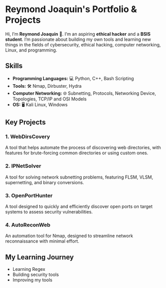 # Reymond Joaquin's Portfolio & Projects
Hi, I’m **Reymond Joaquin** 👋. I’m an aspiring **ethical hacker** and a **BSIS student**. I’m passionate about building my own tools and learning new things in the fields of cybersecurity, ethical hacking, computer networking, Linux, and programming.

## Skills
- **Programming Languages:** 💻 Python, C++, Bash Scripting
- **Tools:** 🛠️ Nmap, Dirbuster, Hydra
- **Computer Networking:** 🌐 Subnetting, Protocols, Networking Device, Topologies, TCP/IP and OSI Models
- **OS:** 🖥️ Kali Linux, Windows

## Key Projects
### 1. WebDirsCovery
A tool that helps automate the process of discovering web directories, with features for brute-forcing common directories or using custom ones.

### 2. IPNetSolver
A tool for solving network subnetting problems, featuring FLSM, VLSM, supernetting, and binary conversions.

### 3. OpenPortHunter
A tool designed to quickly and efficiently discover open ports on target systems to assess security vulnerabilities.

### 4. AutoReconWeb
An automation tool for Nmap, designed to streamline network reconnaissance with minimal effort.

## My Learning Journey
- Learning Regex
- Building security tools
- Improving my tools

<!---
R3ym0nd0/R3ym0nd0 is a ✨ special ✨ repository because its `README.md` (this file) appears on your GitHub profile.
You can click the Preview link to take a look at your changes.
--->
